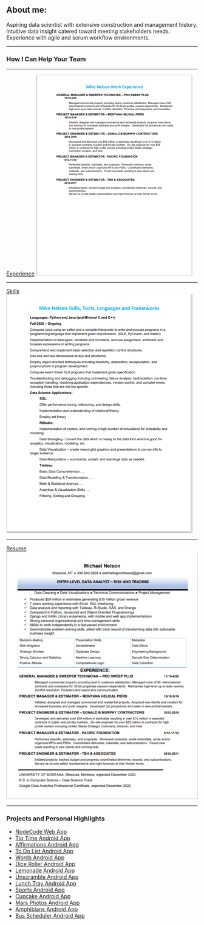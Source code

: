 ## About me:
Aspiring data scientist with extensive construction and management history.  Intuitive data insight catered toward meeting stakeholders needs.  Experience with agile and scrum workflow environments.

---

### How I Can Help Your Team

---
[Experience](https://github.com/JustOneByteAtATime/justonebyteatatime.github.io/blob/master/pdf/experience_list.pdf)
<img src="images/experience_thumbnail.PNG?raw=true"/>

---
[Skills](https://github.com/JustOneByteAtATime/justonebyteatatime.github.io/blob/master/pdf/skills_list.pdf)
<img src="images/skills_thumbnail.PNG?raw=true"/>

---
[Resume](https://github.com/JustOneByteAtATime/justonebyteatatime.github.io/blob/master/pdf/resume.pdf)
<img src="images/resume_thumbnail.PNG?raw=true"/>

---
### Projects and Personal Highlights

- [NodeCode Web App](https://nodecodegroup.herokuapp.com/)
- [Tip Time Android App](http://example.com/)
- [Affirmations Android App](http://example.com/)
- [To Do List Android App](https://github.com/JustOneByteAtATime/fullnelsontodo.git)
- [Words Android App](https://github.com/JustOneByteAtATime/Words.git)
- [Dice Roller Android App](https://github.com/JustOneByteAtATime/Dice_Roller.git)
- [Lemonade Android App](https://github.com/JustOneByteAtATime/Lemonade.git)
- [Unscramble Android App](https://github.com/JustOneByteAtATime/Unscramble.git)
- [Lunch Tray Android App](https://github.com/JustOneByteAtATime/android-basics-kotlin-lunch-tray-app.git)
- [Sports Android App](https://github.com/JustOneByteAtATime/Sports.git)
- [Cupcake Android App](https://github.com/JustOneByteAtATime/Cupcake.git)
- [Mars Photos Android App](https://github.com/JustOneByteAtATime/MarsPhotos.git)
- [Amphibians Android App](https://github.com/JustOneByteAtATime/Amphibians.git)
- [Bus Scheduler Android App](https://github.com/JustOneByteAtATime/BusScheduler.git)
